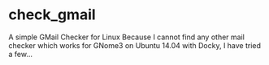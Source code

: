 # check_gmail
A simple GMail Checker for Linux
Because I cannot find any other mail checker which works for GNome3 on Ubuntu 14.04 with Docky, I have tried a few...
